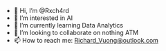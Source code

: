 - 👋 Hi, I’m @Rxch4rd
- 👀 I’m interested in AI
- 🌱 I’m currently learning Data Analytics
- 💞️ I’m looking to collaborate on nothing ATM
- 📫 How to reach me: Richard_Vuong@outlook.com

<!---
Rxch4rd/Rxch4rd is a ✨ special ✨ repository because its `README.md` (this file) appears on your GitHub profile.
You can click the Preview link to take a look at your changes.
--->
